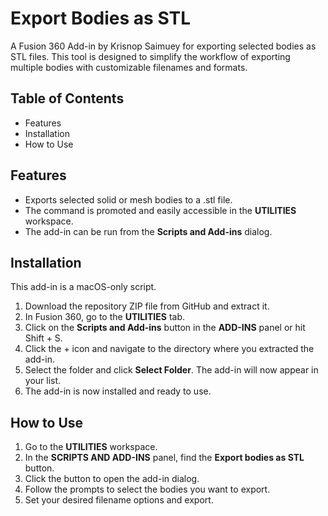 # **Export Bodies as STL**

A Fusion 360 Add-in by Krisnop Saimuey for exporting selected bodies as STL files. This tool is designed to simplify the workflow of exporting multiple bodies with customizable filenames and formats.

## **Table of Contents**

* Features
* Installation
* How to Use

## **Features**

* Exports selected solid or mesh bodies to a .stl file.  
* The command is promoted and easily accessible in the **UTILITIES** workspace.  
* The add-in can be run from the **Scripts and Add-ins** dialog.

## **Installation**

This add-in is a macOS-only script.

1. Download the repository ZIP file from GitHub and extract it.  
2. In Fusion 360, go to the **UTILITIES** tab.  
3. Click on the **Scripts and Add-ins** button in the **ADD-INS** panel or hit Shift + S.  
5. Click the \+ icon and navigate to the directory where you extracted the add-in.  
6. Select the folder and click **Select Folder**. The add-in will now appear in your list.  
7. The add-in is now installed and ready to use.

## **How to Use**

1. Go to the **UTILITIES** workspace.  
2. In the **SCRIPTS AND ADD-INS** panel, find the **Export bodies as STL** button.  
3. Click the button to open the add-in dialog.  
4. Follow the prompts to select the bodies you want to export.  
5. Set your desired filename options and export.
